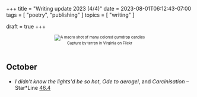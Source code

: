 +++
title = "Writing update 2023 (4/4)"
date = 2023-08-01T06:12:43-07:00
tags = [
    "poetry",
    "publishing"
]
topics = [
    "writing"
]

draft = true
+++
<div align="center" style="font-size:x-small"><img src="https://milkfish08.s3.amazonaws.com/photo/blog/2098283991_e34bb34852_c.jpg" alt="A macro shot of many colored gumdrop candies" title="Gumdrops" /><br />Capture by terren in Virginia on Flickr</div><br clear="all" />

## October

* *I didn't know the lights'd be so hot*, *Ode to aerogel*, and *Carcinisation* – Star*Line [46.4](https://sfpoetry.com/sl/issues/starline46.4.html)